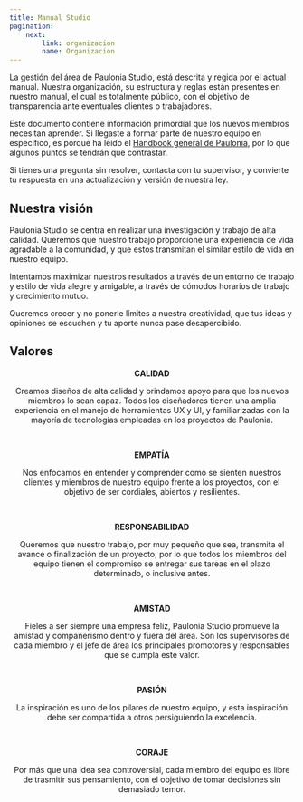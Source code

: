 ```yaml
---
title: Manual Studio
pagination:
    next:
        link: organizacion
        name: Organización     
---
```


La gestión del área de Paulonia Studio, está descrita y regida por el actual manual.
Nuestra organización, su estructura y reglas están presentes en nuestro manual, el
cual es totalmente público, con el objetivo de transparencia ante eventuales clientes
o trabajadores.

Este documento contiene información primordial que los nuevos miembros necesitan
aprender. Si llegaste a formar parte de nuestro equipo en específico, es porque ha
leído el [Handbook general de Paulonia](/{{site.handbooks_path}}/paulonia/), por lo que algunos puntos se tendrán que contrastar.

Si tienes una pregunta sin resolver, contacta con tu supervisor, y convierte tu respuesta
en una actualización y versión de nuestra ley.

## Nuestra visión

Paulonia Studio se centra en realizar una investigación y trabajo de alta calidad.
Queremos que nuestro trabajo proporcione una experiencia de vida agradable a la
comunidad, y que estos transmitan el similar estilo de vida en nuestro equipo.

Intentamos maximizar nuestros resultados a través de un entorno de trabajo y estilo
de vida alegre y amigable, a través de cómodos horarios de trabajo y crecimiento
mutuo.

Queremos crecer y no ponerle límites a nuestra creatividad, que tus ideas y opiniones
se escuchen y tu aporte nunca pase desapercibido.

## Valores

<center><b>CALIDAD</b></center>
<p></p>
<center>Creamos diseños de alta calidad y brindamos apoyo para que los nuevos miembros
lo sean capaz. Todos los diseñadores tienen una amplia experiencia en el manejo de
herramientas UX y UI, y familiarizadas con la mayoría de tecnologías empleadas en
los proyectos de Paulonia.</center>

&nbsp;&nbsp;&nbsp;

<center><b>EMPATÍA</b></center>
<p></p>
<center>Nos enfocamos en entender y comprender como se sienten nuestros clientes y
miembros de nuestro equipo frente a los proyectos, con el objetivo de ser cordiales,
abiertos y resilientes.</center>

&nbsp;&nbsp;&nbsp;

<center><b>RESPONSABILIDAD</b></center>
<p></p>
<center>Queremos que nuestro trabajo, por muy pequeño que sea, transmita el avance o
finalización de un proyecto, por lo que todos los miembros del equipo tienen el
compromiso se entregar sus tareas en el plazo determinado, o inclusive antes.</center>

&nbsp;&nbsp;&nbsp;

<center><b>AMISTAD</b></center>
<p></p>
<center>Fieles a ser siempre una empresa feliz, Paulonia Studio promueve la amistad y
compañerismo dentro y fuera del área. Son los supervisores de cada miembro y el
jefe de área los principales promotores y responsables que se cumpla este valor.</center>

&nbsp;&nbsp;&nbsp;

<center><b>PASIÓN</b></center>
<p></p>
<center>La inspiración es uno de los pilares de nuestro equipo, y esta inspiración debe ser
compartida a otros persiguiendo la excelencia.</center>

&nbsp;&nbsp;&nbsp;

<center><b>CORAJE</b></center>
<p></p>
<center>Por más que una idea sea controversial, cada miembro del equipo es libre de
trasmitir sus pensamiento, con el objetivo de tomar decisiones sin demasiado temor.</center>
